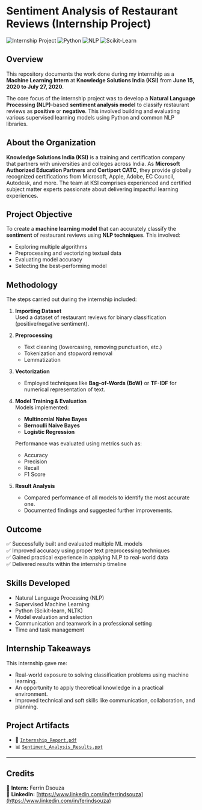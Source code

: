 # Sentiment Analysis of Restaurant Reviews (Internship Project)

![Internship Project](https://img.shields.io/badge/Project-Type%3A%20Internship%20%7C%20Machine%20Learning-blue)
![Python](https://img.shields.io/badge/Language-Python-yellow?logo=python)
![NLP](https://img.shields.io/badge/Tech-NLP-green)
![Scikit-Learn](https://img.shields.io/badge/Library-scikit--learn-orange)

## Overview

This repository documents the work done during my internship as a **Machine Learning Intern** at **Knowledge Solutions India (KSI)** from **June 15, 2020 to July 27, 2020**.

The core focus of the internship project was to develop a **Natural Language Processing (NLP)**-based **sentiment analysis model** to classify restaurant reviews as **positive** or **negative**. This involved building and evaluating various supervised learning models using Python and common NLP libraries.

## About the Organization

**Knowledge Solutions India (KSI)** is a training and certification company that partners with universities and colleges across India. As **Microsoft Authorized Education Partners** and **Certiport CATC**, they provide globally recognized certifications from Microsoft, Apple, Adobe, EC Council, Autodesk, and more. The team at KSI comprises experienced and certified subject matter experts passionate about delivering impactful learning experiences.

## Project Objective

To create a **machine learning model** that can accurately classify the **sentiment** of restaurant reviews using **NLP techniques**. This involved:
- Exploring multiple algorithms
- Preprocessing and vectorizing textual data
- Evaluating model accuracy
- Selecting the best-performing model

## Methodology

The steps carried out during the internship included:

1. **Importing Dataset**  
   Used a dataset of restaurant reviews for binary classification (positive/negative sentiment).

2. **Preprocessing**  
   - Text cleaning (lowercasing, removing punctuation, etc.)
   - Tokenization and stopword removal
   - Lemmatization

3. **Vectorization**  
   - Employed techniques like **Bag-of-Words (BoW)** or **TF-IDF** for numerical representation of text.

4. **Model Training & Evaluation**  
   Models implemented:
   - **Multinomial Naive Bayes**
   - **Bernoulli Naive Bayes**
   - **Logistic Regression**
   
   Performance was evaluated using metrics such as:
   - Accuracy
   - Precision
   - Recall
   - F1 Score

5. **Result Analysis**  
   - Compared performance of all models to identify the most accurate one.
   - Documented findings and suggested further improvements.

## Outcome

✅ Successfully built and evaluated multiple ML models  
✅ Improved accuracy using proper text preprocessing techniques  
✅ Gained practical experience in applying NLP to real-world data  
✅ Delivered results within the internship timeline

## Skills Developed

- Natural Language Processing (NLP)
- Supervised Machine Learning
- Python (Scikit-learn, NLTK)
- Model evaluation and selection
- Communication and teamwork in a professional setting
- Time and task management

## Internship Takeaways

This internship gave me:
- Real-world exposure to solving classification problems using machine learning.
- An opportunity to apply theoretical knowledge in a practical environment.
- Improved technical and soft skills like communication, collaboration, and planning.

## Project Artifacts

- 📄 [`Internship_Report.pdf`](https://github.com/ferrindsouza/internship-nlp-sentiment-restaurant/blob/main/INTERNSHIP_REPORT.pdf)
- 📊 [`Sentiment_Analysis_Results.ppt`](https://github.com/ferrindsouza/internship-nlp-sentiment-restaurant/blob/main/INTERNSHIP_PRESENTATION.pdf)

---

## Credits

📌 **Intern:** Ferrin Dsouza  
🔗 **LinkedIn:** [https://www.linkedin.com/in/ferrindsouza](https://www.linkedin.com/in/ferindsouza)
